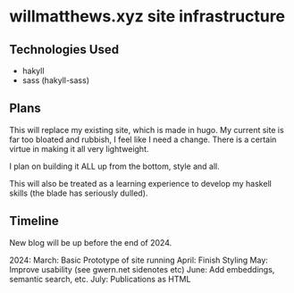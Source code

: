 # willmatthews.xyz site infrastructure

## Technologies Used

- hakyll
- sass (hakyll-sass)

## Plans

This will replace my existing site, which is made in hugo.
My current site is far too bloated and rubbish, I feel like I need a change.
There is a certain virtue in making it all very lightweight.

I plan on building it ALL up from the bottom, style and all.

This will also be treated as a learning experience to develop my haskell skills (the blade has seriously dulled).

## Timeline
New blog will be up before the end of 2024.


2024:
March: Basic Prototype of site running
April: Finish Styling
May: Improve usability (see gwern.net sidenotes etc)
June: Add embeddings, semantic search, etc.
July: Publications as HTML 
